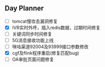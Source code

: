 ## Day Planner
- [ ] tomcat慢攻击漏洞修复
- [x]  IVR实时外呼，插入redis数据，过期时间修复
- [ ] 关键词同步时间修复
- [ ] 5G消息接收功能上线
- [ ] 咪咕渠道92004及93999接口参数修改
- [x] cgf及flink程序重启(修复匹配bug)
- [ ] OA审批页面问题修复